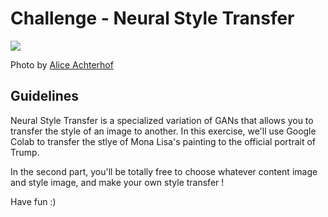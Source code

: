 # Challenge - Neural Style Transfer

![](https://images.unsplash.com/photo-1461344577544-4e5dc9487184?ixlib=rb-1.2.1&ixid=eyJhcHBfaWQiOjEyMDd9&auto=format&fit=crop&w=1050&q=80)

Photo by [Alice Achterhof](https://unsplash.com/photos/FwF_fKj5tBo)

## Guidelines

Neural Style Transfer is a specialized variation of GANs that allows you to transfer the style of an image to another. In this exercise, we'll use Google Colab to transfer the stlye of Mona Lisa's painting to the official portrait of Trump.

In the second part, you'll be totally free to choose whatever content image and style image, and make your own style transfer !

Have fun :)